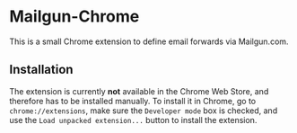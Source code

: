 # Mailgun-Chrome

This is a small Chrome extension to define email forwards via Mailgun.com.

## Installation

The extension is currently **not** available in the Chrome Web Store, and
therefore has to be installed manually. To install it in Chrome, go to
`chrome://extensions`, make sure the `Developer mode` box is checked, and use
the `Load unpacked extension...` button to install the extension.
